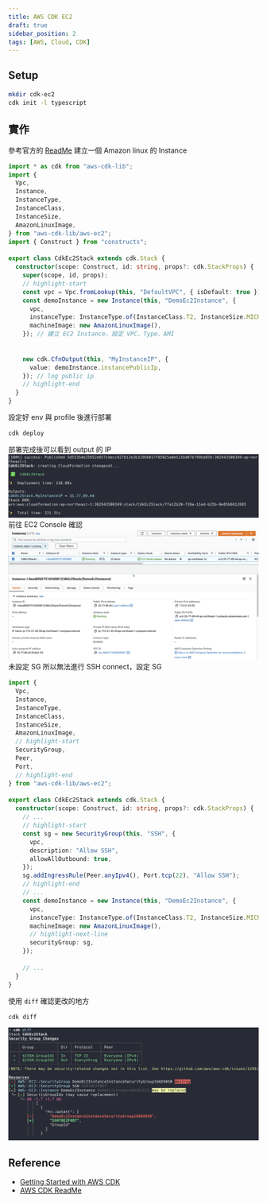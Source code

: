 ```yaml
---
title: AWS CDK EC2
draft: true
sidebar_position: 2
tags: [AWS, Cloud, CDK]
---
```

## Setup
```bash
mkdir cdk-ec2
cdk init -l typescript
```
## 實作
參考官方的 [ReadMe](https://docs.aws.amazon.com/cdk/api/v2/docs/aws-cdk-lib.aws_ec2.Instance.html) 建立一個 Amazon linux 的 Instance
```typescript title="cdk-ec2-stack.ts"
import * as cdk from "aws-cdk-lib";
import {
  Vpc,
  Instance,
  InstanceType,
  InstanceClass,
  InstanceSize,
  AmazonLinuxImage,
} from "aws-cdk-lib/aws-ec2";
import { Construct } from "constructs";

export class CdkEc2Stack extends cdk.Stack {
  constructor(scope: Construct, id: string, props?: cdk.StackProps) {
    super(scope, id, props);
    // highlight-start
    const vpc = Vpc.fromLookup(this, "DefaultVPC", { isDefault: true });  // Lookup defualt vpc
    const demoInstance = new Instance(this, "DemoEc2Instance", {
      vpc,
      instanceType: InstanceType.of(InstanceClass.T2, InstanceSize.MICRO),
      machineImage: new AmazonLinuxImage(),
    }); // 建立 EC2 Instance，設定 VPC、Type、AMI
    

    new cdk.CfnOutput(this, "MyInstanceIP", {
      value: demoInstance.instancePublicIp,
    }); // log public ip
    // highlight-end
  }
}
```
設定好 env 與 profile 後進行部署
```bash
cdk deploy
```
部署完成後可以看到 output 的 IP
![](../../static/截圖%202022-12-04%20下午2.24.07.png)
前往 EC2 Console 確認
![](../../static/截圖%202022-12-04%20下午2.25.10.png)
未設定 SG 所以無法進行 SSH connect，設定 SG
```ts title="cdk-ec2-stack.ts"
import {
  Vpc,
  Instance,
  InstanceType,
  InstanceClass,
  InstanceSize,
  AmazonLinuxImage,
  // highlight-start
  SecurityGroup,
  Peer,
  Port,
  // highlight-end
} from "aws-cdk-lib/aws-ec2";

export class CdkEc2Stack extends cdk.Stack {
  constructor(scope: Construct, id: string, props?: cdk.StackProps) {
	// ...
	// highlight-start
    const sg = new SecurityGroup(this, "SSH", {
      vpc,
      description: "Allow SSH",
      allowAllOutbound: true,
    });
    sg.addIngressRule(Peer.anyIpv4(), Port.tcp(22), "Allow SSH");
	// highlight-end
	// ...
	const demoInstance = new Instance(this, "DemoEc2Instance", {
      vpc,
      instanceType: InstanceType.of(InstanceClass.T2, InstanceSize.MICRO),
      machineImage: new AmazonLinuxImage(),
      // highlight-next-line
      securityGroup: sg,
    });

	// ...
  }
}
```
使用 `diff` 確認更改的地方
```bash
cdk diff
```
![](../../static/截圖%202022-12-04%20下午2.35.22.png)
## Reference
- [Getting Started with AWS CDK](https://youtu.be/j866AvdtRps)
- [AWS CDK ReadMe](https://docs.aws.amazon.com/cdk/api/v2/docs/aws-cdk-lib.aws_ec2.Instance.html)